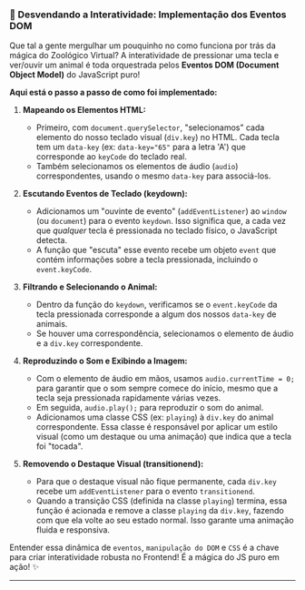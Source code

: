 ### **🧠 Desvendando a Interatividade: Implementação dos Eventos DOM**

Que tal a gente mergulhar um pouquinho no como funciona por trás da mágica do Zoológico Virtual? A interatividade de pressionar uma tecla e ver/ouvir um animal é toda orquestrada pelos **Eventos DOM (Document Object Model)** do JavaScript puro!

**Aqui está o passo a passo de como foi implementado:**

1.  **Mapeando os Elementos HTML:**
    * Primeiro, com `document.querySelector`, "selecionamos" cada elemento do nosso teclado visual (`div.key`) no HTML. Cada tecla tem um `data-key` (ex: `data-key="65"` para a letra 'A') que corresponde ao `keyCode` do teclado real.
    * Também selecionamos os elementos de áudio (`audio`) correspondentes, usando o mesmo `data-key` para associá-los.

2.  **Escutando Eventos de Teclado (keydown):**
    * Adicionamos um "ouvinte de evento" (`addEventListener`) ao `window` (ou `document`) para o evento `keydown`. Isso significa que, a cada vez que *qualquer* tecla é pressionada no teclado físico, o JavaScript detecta.
    * A função que "escuta" esse evento recebe um objeto `event` que contém informações sobre a tecla pressionada, incluindo o `event.keyCode`.

3.  **Filtrando e Selecionando o Animal:**
    * Dentro da função do `keydown`, verificamos se o `event.keyCode` da tecla pressionada corresponde a algum dos nossos `data-key` de animais.
    * Se houver uma correspondência, selecionamos o elemento de áudio e a `div.key` correspondente.

4.  **Reproduzindo o Som e Exibindo a Imagem:**
    * Com o elemento de áudio em mãos, usamos `audio.currentTime = 0;` para garantir que o som sempre comece do início, mesmo que a tecla seja pressionada rapidamente várias vezes.
    * Em seguida, `audio.play();` para reproduzir o som do animal.
    * Adicionamos uma classe CSS (ex: `playing`) à `div.key` do animal correspondente. Essa classe é responsável por aplicar um estilo visual (como um destaque ou uma animação) que indica que a tecla foi "tocada".

5.  **Removendo o Destaque Visual (transitionend):**
    * Para que o destaque visual não fique permanente, cada `div.key` recebe um `addEventListener` para o evento `transitionend`.
    * Quando a transição CSS (definida na classe `playing`) termina, essa função é acionada e remove a classe `playing` da `div.key`, fazendo com que ela volte ao seu estado normal. Isso garante uma animação fluida e responsiva.

Entender essa dinâmica de `eventos`, `manipulação do DOM` e `CSS` é a chave para criar interatividade robusta no Frontend! É a mágica do JS puro em ação! ✨

---